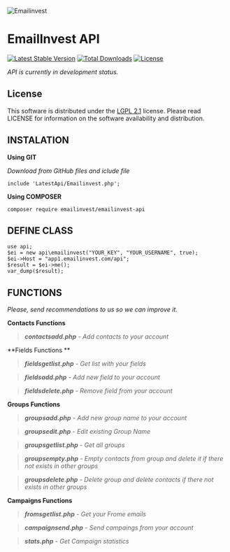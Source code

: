 ![Emailinvest](https://emailinvest.com/img/logo.png)

EmailInvest API
================
[![Latest Stable Version](https://poser.pugx.org/emailinvest/emailinvest-api/v/stable)](https://packagist.org/packages/emailinvest/emailinvest-api) [![Total Downloads](https://poser.pugx.org/emailinvest/emailinvest-api/downloads)](https://packagist.org/packages/emailinvest/emailinvest-api) [![License](https://poser.pugx.org/emailinvest/emailinvest-api/license)](https://packagist.org/packages/emailinvest/emailinvest-api)

*API is currently in development status.*

## License

This software is distributed under the [LGPL 2.1](http://www.gnu.org/licenses/lgpl-2.1.html) license. Please read LICENSE for information on the
software availability and distribution.


INSTALATION
-----------

**Using GIT**

*Download from GitHub files and iclude file*

    include 'LatestApi/Emailinvest.php';

**Using COMPOSER**

    composer require emailinvest/emailinvest-api



DEFINE CLASS
------------

    use api;
    $ei = new api\emailinvest("YOUR_KEY", "YOUR_USERNAME", true);
    $ei->Host = "app1.emailinvest.com/api";
    $result = $ei->me();
    var_dump($result);


FUNCTIONS
---------
*Please, send recommendations to us so we can improve it.*

 **Contacts Functions**

> ***contactsadd.php*** *- Add contacts to your account*

**Fields Functions **

> ***fieldsgetlist.php*** *- Get list with your fields*

> ***fieldsadd.php*** *- Add new field to your account*

> ***fieldsdelete.php*** *- Remove field from your account*

**Groups Functions**

> ***groupsadd.php*** *- Add new group name to your account*

> ***groupsedit.php*** *- Edit existing Group Name*

> ***groupsgetlist.php*** *- Get all groups*

> ***groupsempty.php*** *- Empty contacts from group and delete it if there not exists in other groups*

> ***groupsdelete.php*** *- Delete group and delete contacts if there not exists in other groups*

**Campaigns Functions**

> ***fromsgetlist.php*** *- Get your Frome emails*

> ***campaignsend.php*** *- Send campaings from your account*

> ***stats.php*** *- Get Campaign statistics*
